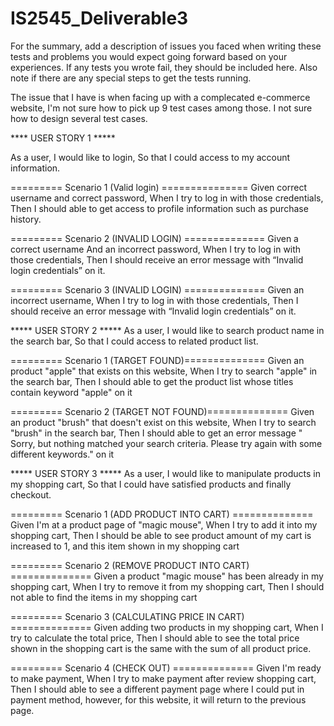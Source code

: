 # IS2545_Deliverable3
For the summary, add a description of issues you faced when writing these tests and problems you would expect going forward based on your experiences. If any tests you wrote fail, they should be included here. Also note if there are any special steps to get the tests running.

The issue that I have is when facing up with a complecated e-commerce website, I'm not sure how to pick up 9 test cases among those. I not sure how to design several test cases.

**** USER STORY 1 *****

As a user, I would like to login, So that I could access to my account information.

========= Scenario 1 (Valid login) ===============
Given correct username and correct password, When I try to log in with those credentials, Then I should able to get access to profile information such as purchase history.

========= Scenario 2 (INVALID LOGIN) ==============
Given a correct username And an incorrect password, When I try to log in with those credentials, Then I should receive an error message with “Invalid login credentials” on it.

========= Scenario 3 (INVALID LOGIN) ==============
Given an incorrect username, When I try to log in with those credentials, Then I should receive an error message with “Invalid login credentials” on it.

***** USER STORY 2 *****
As a user, I would like to search product name in the search bar, So that I could access to related product list.

========= Scenario 1 (TARGET FOUND)==============
Given an product "apple" that exists on this website, When I try to search "apple" in the search bar, Then I should able to get the product list whose titles contain keyword "apple" on it

========= Scenario 2 (TARGET NOT FOUND)==============
Given an product "brush" that doesn't exist on this website, When I try to search "brush" in the search bar, Then I should able to get an error message " Sorry, but nothing matched your search criteria. Please try again with some different keywords." on it

***** USER STORY 3 *****
As a user, I would like to manipulate products in my shopping cart, So that I could have satisfied products and finally checkout.

========= Scenario 1 (ADD PRODUCT INTO CART) ==============
Given I'm at a product page of "magic mouse", When I try to add it into my shopping cart, Then I should be able to see product amount of my cart is increased to 1, and this item shown in my shopping cart

========= Scenario 2 (REMOVE PRODUCT INTO CART) ==============
Given a product "magic mouse" has been already in my shopping cart, When I try to remove it from my shopping cart, Then I should not able to find the items in my shopping cart

========= Scenario 3 (CALCULATING PRICE IN CART) ==============
Given adding two products in my shopping cart, When I try to calculate the total price, Then I should able to see the total price shown in the shopping cart is the same with the sum of all product price.

========= Scenario 4 (CHECK OUT) ==============
Given I'm ready to make payment, When I try to make payment after review shopping cart, Then I should able to see a different payment page where I could put in payment method, however, for this website, it will return to the previous page.
